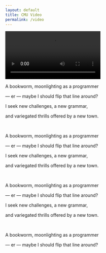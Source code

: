 ```yaml
---
layout: default
title: CMU Video
permalink: /video
---
```


<video controls autoplay name="media">
	<source src="https://timschott.com/images/opn.mp4" type="video/mp4">
</video>

<br>

<p id ="poem-para">A bookworm, moonlighting as a programmer</p>
<p id ="poem-para">&mdash; er &mdash; maybe I should flip that line around?</p>
<p id ="poem-para">I seek new challenges, a new grammar,</p>
<p id ="poem-para">and variegated thrills offered by a new town.</p>
<br>
<p id ="poem-para">A bookworm, moonlighting as a programmer</p>
<p id ="poem-para">&mdash; er &mdash; maybe I should flip that line around?</p>
<p id ="poem-para">I seek new challenges, a new grammar,</p>
<p id ="poem-para">and variegated thrills offered by a new town.</p>
<br>
<p id ="poem-para">A bookworm, moonlighting as a programmer</p>
<p id ="poem-para">&mdash; er &mdash; maybe I should flip that line around?</p>
<p id ="poem-para">I seek new challenges, a new grammar,</p>
<p id ="poem-para">and variegated thrills offered by a new town.</p>
<br>
<p id ="poem-para">A bookworm, moonlighting as a programmer</p>
<p id ="poem-para">&mdash; er &mdash; maybe I should flip that line around?</p>